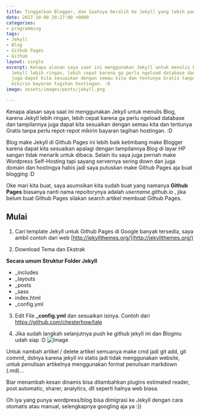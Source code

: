 ```yaml
---
title: Tinggalkan Blogger, dan Saatnya beralih ke Jekyll yang lebih powerfull
date: 2017-10-08 20:27:00 +0000
categories:
- programming
tags:
- Jekyll
- Blog
- Github Pages
- Github
layout: single
excerpt: Kenapa alasan saya saat ini menggunakan Jekyll untuk menulis Blog, karena
  Jekyll lebih ringan, lebih cepat karena ga perlu ngeload database dan tampilannya
  juga dapat kita sesuaikan dengan semau kita dan tentunya Gratis tanpa perlu repot-repot
  mikirin bayaran tagihan hostingan. :D
image: assets/images/posts/jekyll.png

---
```

Kenapa alasan saya saat ini menggunakan Jekyll untuk menulis Blog, karena Jekyll lebih ringan, lebih cepat karena ga perlu ngeload database dan tampilannya juga dapat kita sesuaikan dengan semau kita dan tentunya Gratis tanpa perlu repot-repot mikirin bayaran tagihan hostingan. :D

Blog make Jekyll di Github Pages ini lebih baik ketimbang make Blogger karena dapat kita sesuaikan apalagi dengan tampilannya Blog di layar HP sangan tidak menarik untuk dibaca. Selain itu saya juga pernah make Wordpress Self-Hosting tapi sayang servernya sering down dan juga domain dan hostingya habis jadi saya putuskan make Github Pages aja buat blogging :D

Oke mari kita buat, saya asumsikan kita sudah buat yang namanya **Github Pages** biasanya nanti nama repoitorynya adalah _username.github.io_ , jika belum buat Github Pages silakan search artikel membuat Github Pages.

## Mulai
1. Cari template Jekyll untuk Github Pages di Google banyak tersedia, saya ambil contoh dari web [http://jekyllthemes.org/](http://jekyllthemes.org/)

2. Download Tema dan Ekstrak 

**Secara umum Struktur Folder Jekyll**
* _includes
* _layouts
* _posts
* _sass
* index.html
* _config.yml

3. Edit File **_config.yml** dan sesuaikan isinya. 
Contoh dari https://github.com/chesterhow/tale

<script src="https://gist.github.com/brianrakhmat/39ee28e1ebe31f5829986e5eba80026b.js"></script>

4. Jika sudah langkah selanjutnya push ke github jekyll ini dan Blogmu udah siap :D
![Image](https://image.prntscr.com/image/L70m5RZIQkav94T-eS3o9w.png)

Untuk nambah artikel / delete artikel semuanya make cmd jadi git add, git commit, dstnya karena jekyll ini statis jadi tidak menggunakan website, untuk penulisan artikelnya menggunakan format penulisan markdown (.md)...

Biar menambah kesan dinamis bisa ditambahkan plugins estimated reader, post automatic, sharer, analytics, dll seperti halnya web biasa.

Oh iya yang punya wordpress/blog bisa dimigrasi ke Jekyll dengan cara otomatis atau manual, selengkapnya googling aja ya :))